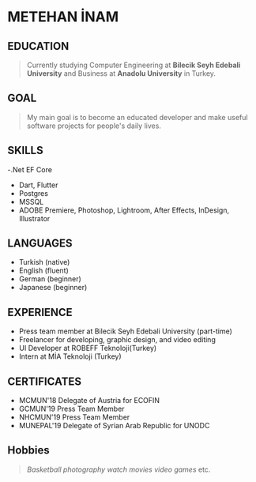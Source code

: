# METEHAN İNAM
## EDUCATION
> Currently studying Computer Engineering at **Bilecik Seyh Edebali University** and Business at **Anadolu University** in Turkey.

## GOAL
> My main goal is to become an educated developer and make useful software projects for people's daily lives.

## SKILLS
-.Net EF Core
- Dart, Flutter
- Postgres
- MSSQL
- ADOBE Premiere, Photoshop, Lightroom, After Effects, InDesign, Illustrator

## LANGUAGES
- Turkish (native)
- English (fluent)
- German (beginner)
- Japanese (beginner)

## EXPERIENCE
- Press team member at Bilecik Seyh Edebali University (part-time)
- Freelancer for developing, graphic design, and video editing
- UI Developer at ROBEFF Teknoloji(Turkey)
- Intern at MİA Teknoloji (Turkey)

## CERTIFICATES
- MCMUN'18 Delegate of Austria for ECOFIN
- GCMUN'19 Press Team Member
- NHCMUN'19 Press Team Member
- MUNEPAL'19 Delegate of Syrian Arab Republic for UNODC 

## Hobbies
> *Basketball* 
> *photography* 
> *watch movies* 
> *video games* etc.

